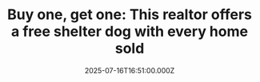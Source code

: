 ---
title: "Buy one, get one: This realtor offers a free shelter dog with every home sold"
date: 2025-07-16T16:51:00.000Z
category: Human Kindness
externalLink: "https://www.goodgoodgood.co/articles/realtor-offers-free-dog-with-home-sale-dj-soucy"
image: ""
excerpt: "Homebuying has gone to the dogs, thanks to DJ Soucy of St. Petersburg, Florida. And it’s a barkgain!…"
---